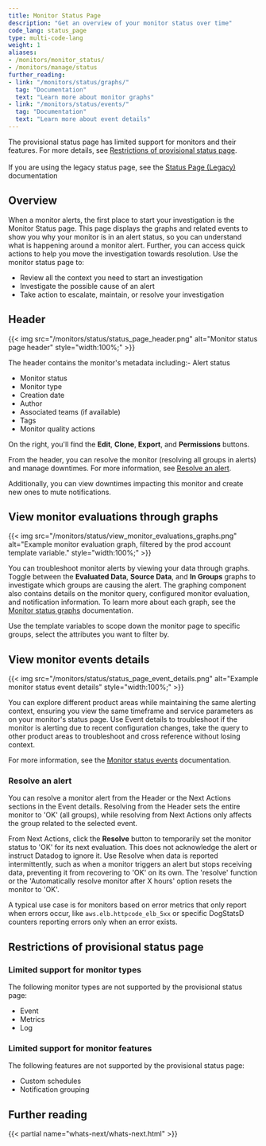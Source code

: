 ```yaml
---
title: Monitor Status Page
description: "Get an overview of your monitor status over time"
code_lang: status_page
type: multi-code-lang
weight: 1
aliases:
- /monitors/monitor_status/
- /monitors/manage/status
further_reading:
- link: "/monitors/status/graphs/"
  tag: "Documentation"
  text: "Learn more about monitor graphs"
- link: "/monitors/status/events/"
  tag: "Documentation"
  text: "Learn more about event details"
---
```


<div class="alert alert-warning">The provisional status page has limited support for monitors and their features. For more details, see <a href="#restrictions-of-provisional-status-page">Restrictions of provisional status page</a>.<br><br>If you are using the legacy status page, see the <a href="/monitors/status/status_legacy">Status Page (Legacy)</a> documentation</div>

## Overview

When a monitor alerts, the first place to start your investigation is the Monitor Status page. This page displays the graphs and related events to show you why your monitor is in an alert status, so you can understand what is happening around a monitor alert. Further, you can access quick actions to help you move the investigation towards resolution. Use the monitor status page to:

- Review all the context you need to start an investigation
- Investigate the possible cause of an alert
- Take action to escalate, maintain, or resolve your investigation

## Header

{{< img src="/monitors/status/status_page_header.png" alt="Monitor status page header" style="width:100%;" >}}

The header contains the monitor's metadata including:- Alert status
- Monitor status
- Monitor type
- Creation date
- Author
- Associated teams (if available)
- Tags
- Monitor quality actions

On the right, you'll find the **Edit**, **Clone**, **Export**, and **Permissions** buttons.

From the header, you can resolve the monitor (resolving all groups in alerts) and manage downtimes. For more information, see [Resolve an alert](#resolve-an-alert). 

Additionally, you can view downtimes impacting this monitor and create new ones to mute notifications.

## View monitor evaluations through graphs

 {{< img src="/monitors/status/view_monitor_evaluations_graphs.png" alt="Example monitor evaluation graph, filtered by the prod account template variable." style="width:100%;" >}}

You can troubleshoot monitor alerts by viewing your data through graphs. Toggle between the **Evaluated Data**, **Source Data**, and **In Groups** graphs to investigate which groups are causing the alert. The graphing component also contains details on the monitor query, configured monitor evaluation, and notification information. To learn more about each graph, see the [Monitor status graphs][1] documentation.

Use the template variables to scope down the monitor page to specific groups, select the attributes you want to filter by. 

## View monitor events details

{{< img src="/monitors/status/status_page_event_details.png" alt="Example monitor status event details" style="width:100%;" >}}

You can explore different product areas while maintaining the same alerting context, ensuring you view the same timeframe and service parameters as on your monitor's status page. Use Event details to troubleshoot if the monitor is alerting due to recent configuration changes, take the query to other product areas to troubleshoot and cross reference without losing context. 

For more information, see the [Monitor status events][2] documentation.

### Resolve an alert

You can resolve a monitor alert from the Header or the Next Actions sections in the Event details. Resolving from the Header sets the entire monitor to 'OK' (all groups), while resolving from Next Actions only affects the group related to the selected event.

From Next Actions, click the **Resolve** button to temporarily set the monitor status to 'OK' for its next evaluation. This does not acknowledge the alert or instruct Datadog to ignore it. Use Resolve when data is reported intermittently, such as when a monitor triggers an alert but stops receiving data, preventing it from recovering to 'OK' on its own. The 'resolve' function or the 'Automatically resolve monitor after X hours' option resets the monitor to 'OK'. 

A typical use case is for monitors based on error metrics that only report when errors occur, like `aws.elb.httpcode_elb_5xx` or specific DogStatsD counters reporting errors only when an error exists.

## Restrictions of provisional status page 

### Limited support for monitor types

The following monitor types are not supported by the provisional status page:

- Event  
- Metrics  
- Log

### Limited support for monitor features

The following features are not supported by the provisional status page:

- Custom schedules  
- Notification grouping


## Further reading

{{< partial name="whats-next/whats-next.html" >}}

[1]: /monitors/status/graphs
[2]: /monitors/status/events
[3]: /monitors/downtimes/?tab=bymonitorname
[4]: /service_management/incident_management/
[5]: /service_management/case_management/
[6]: /service_management/workflows/trigger/#trigger-a-workflow-from-a-monitor
[7]: /coscreen/?tab=desktop
